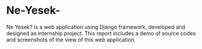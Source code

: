 # Ne-Yesek-
Ne Yesek? is a web application using Django framework, developed and designed as internship project. This report includes a demo of source codes and screenshots of the view of this web application.
